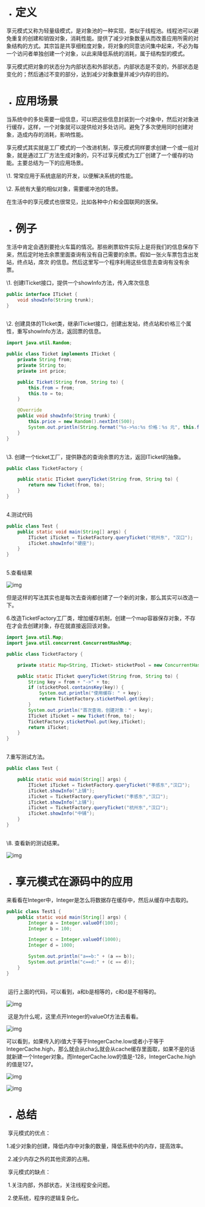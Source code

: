 - # 定义

​    享元模式又称为轻量级模式，是对象池的一种实现，类似于线程池。线程池可以避免重复的创建和销毁对象，消耗性能。提供了减少对象数量从而改善应用所需的对象结构的方式。其宗旨是共享细粒度对象，将对象的同意访问集中起来，不必为每一个访问者单独创建一个对象，以此来降低系统的消耗，属于结构型的模式。

​    享元模式把对象的状态分为内部状态和外部状态，内部状态是不变的，外部状态是变化的；然后通过不变的部分，达到减少对象数量并减少内存的目的。

- # 应用场景

​    当系统中的多处需要一组信息，可以把这些信息封装到一个对象中，然后对对象进行缓存，这样，一个对象就可以提供给对多处访问。避免了多次使用同时创建对象，造成内存的消耗，影响性能。

   享元模式其实就是工厂模式的一个改进机制，享元模式同样要求创建一个或一组对象，就是通过工厂方法生成对象的，只不过享元模式为工厂创建了一个缓存的功能。主要总结为一下的应用场景。

   \1. 常常应用于系统底层的开发，以便解决系统的性能。

   \2. 系统有大量的相似对象，需要缓冲池的场景。

   在生活中的享元模式也很常见，比如各种中介和全国联网的医保。

- # 例子

​    生活中肯定会遇到要抢火车篇的情况。那些刷票软件实际上是将我们的信息保存下来，然后定时地去余票里面查询有没有自己需要的余票。假如一张火车票包含出发站，终点站，席次 的信息。然后这里写一个程序利用这些信息去查询有没有余票。

   \1. 创建ITicket接口，提供一个showInfo方法，传入席次信息

```java
public interface ITicket {
    void showInfo(String trunk);
}
```

![点击并拖拽以移动](data:image/gif;base64,R0lGODlhAQABAPABAP///wAAACH5BAEKAAAALAAAAAABAAEAAAICRAEAOw==)

   \2. 创建具体的TIcket类，继承ITicket接口，创建出发站，终点站和价格三个属性，重写showInfo方法，返回票的信息。

```java
import java.util.Random;

public class Ticket implements ITicket {
    private String from;
    private String to;
    private int price;

    public Ticket(String from, String to) {
        this.from = from;
        this.to = to;
    }

    @Override
    public void showInfo(String trunk) {
        this.price = new Random().nextInt(500);
        System.out.println(String.format("%s->%s:%s 价格：%s 元", this.from, this.to, trunk, this.price));
    }
}
```

![点击并拖拽以移动](data:image/gif;base64,R0lGODlhAQABAPABAP///wAAACH5BAEKAAAALAAAAAABAAEAAAICRAEAOw==)

   \3. 创建一个ticket工厂，提供静态的查询余票的方法，返回ITicket的抽象。

```java
public class TicketFactory {

    public static ITicket queryTicket(String from, String to) {
        return new Ticket(from, to);
    }
}
```

![点击并拖拽以移动](data:image/gif;base64,R0lGODlhAQABAPABAP///wAAACH5BAEKAAAALAAAAAABAAEAAAICRAEAOw==)

   4.测试代码

```java
public class Test {
    public static void main(String[] args) {
        ITicket iTicket = TicketFactory.queryTicket("杭州东", "汉口");
        iTicket.showInfo("硬座");
    }
}
```

![点击并拖拽以移动](data:image/gif;base64,R0lGODlhAQABAPABAP///wAAACH5BAEKAAAALAAAAAABAAEAAAICRAEAOw==)

   5.查看结果

![img](https://img-blog.csdnimg.cn/20200408115419411.jpg)![点击并拖拽以移动](data:image/gif;base64,R0lGODlhAQABAPABAP///wAAACH5BAEKAAAALAAAAAABAAEAAAICRAEAOw==)

   但是这样的写法其实也是每次去查询都创建了一个新的对象，那么其实可以改造一下。

   6.改造TicketFactory工厂类，增加缓存机制，创建一个map容器保存对象，不存在才会去创建对象，存在就直接返回该对象。

```java
import java.util.Map;
import java.util.concurrent.ConcurrentHashMap;

public class TicketFactory {

    private static Map<String, ITicket> sticketPool = new ConcurrentHashMap<>();

    public static ITicket queryTicket(String from, String to) {
        String key = from + "->" + to;
        if (sticketPool.containsKey(key)) {
            System.out.println("使用缓存: " + key);
            return TicketFactory.sticketPool.get(key);
        }
        System.out.println("首次查询，创建对象：" + key);
        ITicket iTicket = new Ticket(from, to);
        TicketFactory.sticketPool.put(key,iTicket);
        return iTicket;
    }
}
```

![点击并拖拽以移动](data:image/gif;base64,R0lGODlhAQABAPABAP///wAAACH5BAEKAAAALAAAAAABAAEAAAICRAEAOw==)

   7.重写测试方法。

```java
public class Test {

    public static void main(String[] args) {
        ITicket iTicket = TicketFactory.queryTicket("孝感东","汉口");
        iTicket.showInfo("上铺");
        iTicket = TicketFactory.queryTicket("孝感东","汉口");
        iTicket.showInfo("上铺");
        iTicket = TicketFactory.queryTicket("杭州东","汉口");
        iTicket.showInfo("中铺");
    }
}
```

![点击并拖拽以移动](data:image/gif;base64,R0lGODlhAQABAPABAP///wAAACH5BAEKAAAALAAAAAABAAEAAAICRAEAOw==)

  \8. 查看新的测试结果。

![img](https://img-blog.csdnimg.cn/20200408143418462.jpg)![点击并拖拽以移动](data:image/gif;base64,R0lGODlhAQABAPABAP///wAAACH5BAEKAAAALAAAAAABAAEAAAICRAEAOw==)

- # 享元模式在源码中的应用

​    来看看在Integer中，Integer是怎么将数据存在缓存中，然后从缓存中去取的。

```java
public class Test1 {
    public static void main(String[] args) {
        Integer a = Integer.valueOf(100);
        Integer b = 100;

        Integer c = Integer.valueOf(1000);
        Integer d = 1000;

        System.out.println("a==b:" + (a == b));
        System.out.println("c==d:" + (c == d));
    }
}
```

![点击并拖拽以移动](data:image/gif;base64,R0lGODlhAQABAPABAP///wAAACH5BAEKAAAALAAAAAABAAEAAAICRAEAOw==)

​    运行上面的代码，可以看到，a和b是相等的，c和d是不相等的。

![img](https://img-blog.csdnimg.cn/20200408160700359.jpg)![点击并拖拽以移动](data:image/gif;base64,R0lGODlhAQABAPABAP///wAAACH5BAEKAAAALAAAAAABAAEAAAICRAEAOw==)

​    这是为什么呢，这里点开Integer的valueOf方法去看看。

 ![img](https://img-blog.csdnimg.cn/20200408160841432.jpg)![点击并拖拽以移动](data:image/gif;base64,R0lGODlhAQABAPABAP///wAAACH5BAEKAAAALAAAAAABAAEAAAICRAEAOw==)

   可以看到，如果传入的i值大于等于IntegerCache.low或者小于等于IntegerCache.high，那么就会从cha么就会从cache缓存里面取，如果不是的话就新建一个Integer对象。而IntegerCache.low的值是-128，IntegerCache.high的值是127。

![img](https://img-blog.csdnimg.cn/20200408161245410.png)![点击并拖拽以移动](data:image/gif;base64,R0lGODlhAQABAPABAP///wAAACH5BAEKAAAALAAAAAABAAEAAAICRAEAOw==)

![img](https://img-blog.csdnimg.cn/20200408161258604.jpg)![点击并拖拽以移动](data:image/gif;base64,R0lGODlhAQABAPABAP///wAAACH5BAEKAAAALAAAAAABAAEAAAICRAEAOw==)

- # 总结

​    享元模式的优点：

​    1.减少对象的创建，降低内存中对象的数量，降低系统中的内存，提高效率。

​    2.减少内存之外的其他资源的占用。

​    享元模式的缺点：

​    1.关注内部，外部状态，关注线程安全问题。

​    2.使系统，程序的逻辑复杂化。